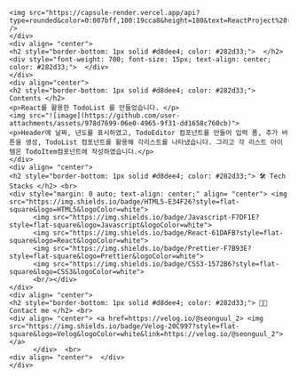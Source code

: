     <img src="https://capsule-render.vercel.app/api?type=rounded&color=0:007bff,100:19cca8&height=180&text=ReactProject%20(%20TodoList%20)%20&animation=twinkling&fontColor=ffffff&fontSize=60" />
    </div>
    <div align= "center"> 
    <h2 style="border-bottom: 1px solid #d8dee4; color: #282d33;">  </h2>  
    <div style="font-weight: 700; font-size: 15px; text-align: center; color: #282d33;">  </div> 
    </div>
    <div align="center">
    <h2 style="border-bottom: 1px solid #d8dee4; color: #282d33;"> Contents </h2>
    <p>React를 활용한 TodoList 를 만들었습니다. </p>
    <img src="![image](https://github.com/user-attachments/assets/978d7699-06e0-4965-9f31-dd1658c760cb)">
    <p>Header에 날짜, 년도를 표시하였고, TodoEditor 컴포넌트를 만들어 입력 폼, 추가 버튼을 생성, TodoList 컴포넌트를 활용해 각리스트를 나타냈습니다. 그리고 각 리스트 아이템은 TodoItem컴포넌트에 작성하였습니다.</p>
    </div>
    <div align= "center">
    <h2 style="border-bottom: 1px solid #d8dee4; color: #282d33;"> 🛠️ Tech Stacks </h2> <br> 
    <div style="margin: 0 auto; text-align: center;" align= "center"> <img src="https://img.shields.io/badge/HTML5-E34F26?style=flat-square&logo=HTML5&logoColor=white">
          <img src="https://img.shields.io/badge/Javascript-F7DF1E?style=flat-square&logo=Javascript&logoColor=white">
          <img src="https://img.shields.io/badge/React-61DAFB?style=flat-square&logo=React&logoColor=white">
          <img src="https://img.shields.io/badge/Prettier-F7B93E?style=flat-square&logo=Prettier&logoColor=white">
          <img src="https://img.shields.io/badge/CSS3-1572B6?style=flat-square&logo=CSS3&logoColor=white">
          <br/></div>
    </div>
    <div align= "center">
    <h2 style="border-bottom: 1px solid #d8dee4; color: #282d33;"> 🧑‍💻 Contact me </h2> <br> 
    <div align= "center"> <a href=https://velog.io/@seonguul_2> <img src="https://img.shields.io/badge/Velog-20C997?style=flat-square&logo=Velog&logoColor=white&link=https://velog.io/@seonguul_2"> </a>
          </div>  <br> 
    <div align= "center">  </div> 
    </div>
    
